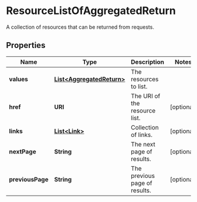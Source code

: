 

# ResourceListOfAggregatedReturn

A collection of resources that can be returned from requests.

## Properties

Name | Type | Description | Notes
------------ | ------------- | ------------- | -------------
**values** | [**List&lt;AggregatedReturn&gt;**](AggregatedReturn.md) | The resources to list. | 
**href** | **URI** | The URI of the resource list. |  [optional]
**links** | [**List&lt;Link&gt;**](Link.md) | Collection of links. |  [optional]
**nextPage** | **String** | The next page of results. |  [optional]
**previousPage** | **String** | The previous page of results. |  [optional]



